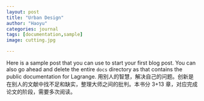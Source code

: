 ```yaml
---
layout: post
title: "Urban Design"
author: "Haoyu"
categories: journal
tags: [documentation,sample]
image: cutting.jpg

---
```


Here is a sample post that you can use to start your first blog post. You can also go ahead and delete the entire `docs` directory as that contains the public documentation for Lagrange. 用别人的智慧，解决自己的问题。创新是在别人的文献中找不足和缺实，整理大师之间的批判。本书分 3+13 章，对应完成论文的阶段，需要多次阅读。